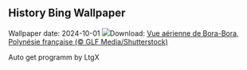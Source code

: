 ## History Bing Wallpaper
Wallpaper date: 2024-10-01
![](https://www.bing.com/th?id=OHR.BoraPapeete_FR-FR3866752919_UHD.jpg&w=1000)Download: [Vue aérienne de Bora-Bora, Polynésie française (© GLF Media/Shutterstock)](https://www.bing.com/th?id=OHR.BoraPapeete_FR-FR3866752919_UHD.jpg)

Auto get programm by LtgX
